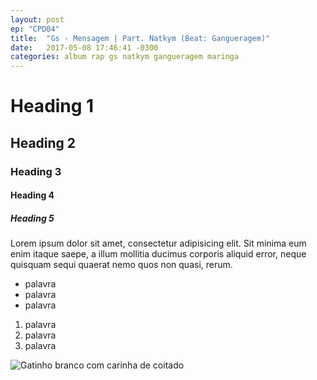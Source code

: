```yaml
---
layout: post
ep: "CPD04"
title:  "Gs - Mensagem | Part. Natkym (Beat: Gangueragem)"
date:   2017-05-08 17:46:41 -0300
categories: album rap gs natkym gangueragem maringa
---
```


# Heading 1

## Heading 2

### Heading 3

#### Heading 4

##### Heading 5

Lorem ipsum dolor sit amet, consectetur adipisicing elit. Sit minima eum enim itaque saepe, a illum mollitia ducimus corporis aliquid error, neque quisquam sequi quaerat nemo quos non quasi, rerum.

- palavra
- palavra
- palavra

1. palavra
1. palavra
1. palavra

![Gatinho branco com carinha de coitado](https://i.ytimg.com/vi/mW3S0u8bj58/maxresdefault.jpg)